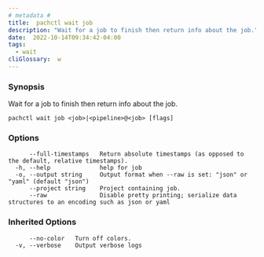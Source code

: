 ```yaml
---
# metadata # 
title:  pachctl wait job
description: "Wait for a job to finish then return info about the job."
date:  2022-10-14T09:34:42-04:00
tags:
  - wait
cliGlossary:  w
---
```


### Synopsis

Wait for a job to finish then return info about the job.

```
pachctl wait job <job>|<pipeline>@<job> [flags]
```

### Options

```
      --full-timestamps   Return absolute timestamps (as opposed to the default, relative timestamps).
  -h, --help              help for job
  -o, --output string     Output format when --raw is set: "json" or "yaml" (default "json")
      --project string    Project containing job.
      --raw               Disable pretty printing; serialize data structures to an encoding such as json or yaml
```

### Inherited Options

```
      --no-color   Turn off colors.
  -v, --verbose    Output verbose logs
```

